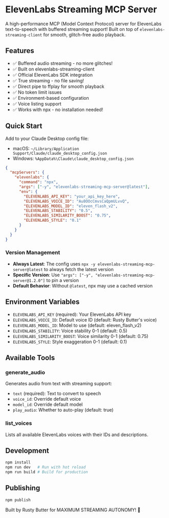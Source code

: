 # ElevenLabs Streaming MCP Server

A high-performance MCP (Model Context Protocol) server for ElevenLabs text-to-speech with buffered streaming support! Built on top of `elevenlabs-streaming-client` for smooth, glitch-free audio playback.

## Features

- ✅ Buffered audio streaming - no more glitches!
- ✅ Built on elevenlabs-streaming-client
- ✅ Official ElevenLabs SDK integration
- ✅ True streaming - no file saving!
- ✅ Direct pipe to ffplay for smooth playback
- ✅ No token limit issues
- ✅ Environment-based configuration
- ✅ Voice listing support
- ✅ Works with npx - no installation needed!

## Quick Start

Add to your Claude Desktop config file:
- macOS: `~/Library/Application Support/Claude/claude_desktop_config.json`
- Windows: `%AppData%\Claude\claude_desktop_config.json`

```json
{
  "mcpServers": {
    "elevenlabs": {
      "command": "npx",
      "args": ["-y", "elevenlabs-streaming-mcp-server@latest"],
      "env": {
        "ELEVENLABS_API_KEY": "your_api_key_here",
        "ELEVENLABS_VOICE_ID": "Au8OOcCmvsCaQpmULvvQ",
        "ELEVENLABS_MODEL_ID": "eleven_flash_v2",
        "ELEVENLABS_STABILITY": "0.5",
        "ELEVENLABS_SIMILARITY_BOOST": "0.75",
        "ELEVENLABS_STYLE": "0.1"
      }
    }
  }
}
```

### Version Management

- **Always Latest**: The config uses `npx -y elevenlabs-streaming-mcp-server@latest` to always fetch the latest version
- **Specific Version**: Use `"args": ["-y", "elevenlabs-streaming-mcp-server@1.2.0"]` to pin a version
- **Default Behavior**: Without `@latest`, npx may use a cached version

## Environment Variables

- `ELEVENLABS_API_KEY` (required): Your ElevenLabs API key
- `ELEVENLABS_VOICE_ID`: Default voice ID (default: Rusty Butter's voice)
- `ELEVENLABS_MODEL_ID`: Model to use (default: eleven_flash_v2)
- `ELEVENLABS_STABILITY`: Voice stability 0-1 (default: 0.5)
- `ELEVENLABS_SIMILARITY_BOOST`: Voice similarity 0-1 (default: 0.75)
- `ELEVENLABS_STYLE`: Style exaggeration 0-1 (default: 0.1)

## Available Tools

### generate_audio
Generates audio from text with streaming support:
- `text` (required): Text to convert to speech
- `voice_id`: Override default voice
- `model_id`: Override default model
- `play_audio`: Whether to auto-play (default: true)

### list_voices
Lists all available ElevenLabs voices with their IDs and descriptions.

## Development

```bash
npm install
npm run dev   # Run with hot reload
npm run build # Build for production
```

## Publishing

```bash
npm publish
```

Built by Rusty Butter for MAXIMUM STREAMING AUTONOMY! 🚀